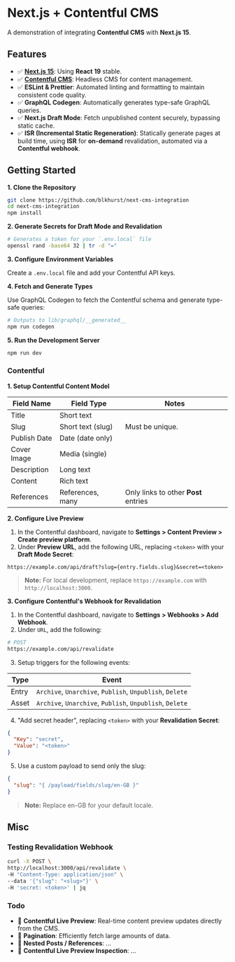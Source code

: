 # Next.js + Contentful CMS

A demonstration of integrating **Contentful CMS** with **Next.js 15**.

## Features

- ✅ [**Next.js 15**](https://nextjs.org/): Using **React 19** stable.
- ✅ [**Contentful CMS**](https://www.contentful.com/): Headless CMS for content management.
- ✅ **ESLint & Prettier**: Automated linting and formatting to maintain consistent code quality.
- ✅ **GraphQL Codegen**: Automatically generates type-safe GraphQL queries.
- ✅ **Next.js Draft Mode**: Fetch unpublished content securely, bypassing static cache.
- ✅ **ISR (Incremental Static Regeneration)**: Statically generate pages at build time, using **ISR** for **on-demand** revalidation, automated via a **Contentful webhook**.

## Getting Started

**1. Clone the Repository**

```bash
git clone https://github.com/blkhurst/next-cms-integration
cd next-cms-integration
npm install
```

**2. Generate Secrets for Draft Mode and Revalidation**

```bash
# Generates a token for your `.env.local` file
openssl rand -base64 32 | tr -d "="
```

**3. Configure Environment Variables**

Create a `.env.local` file and add your Contentful API keys.

**4. Fetch and Generate Types**

Use GraphQL Codegen to fetch the Contentful schema and generate type-safe queries:

```bash
# Outputs to lib/graphql/__generated__
npm run codegen
```

**5. Run the Development Server**

```bash
npm run dev
```

### Contentful

**1. Setup Contentful Content Model**

| Field Name   | Field Type        | Notes                                |
| ------------ | ----------------- | ------------------------------------ |
| Title        | Short text        |                                      |
| Slug         | Short text (slug) | Must be unique.                      |
| Publish Date | Date (date only)  |                                      |
| Cover Image  | Media (single)    |                                      |
| Description  | Long text         |                                      |
| Content      | Rich text         |                                      |
| References   | References, many  | Only links to other **Post** entries |

**2. Configure Live Preview**

1. In the Contentful dashboard, navigate to **Settings > Content Preview > Create preview platform**.
2. Under **Preview URL**, add the following URL, replacing `<token>` with your **Draft Mode Secret**:

```
https://example.com/api/draft?slug={entry.fields.slug}&secret=<token>
```

> **Note:** For local development, replace `https://example.com` with `http://localhost:3000`.

**3. Configure Contentful's Webhook for Revalidation**

1. In the Contentful dashboard, navigate to **Settings > Webhooks > Add Webhook**.
2. Under `URL`, add the following:

```bash
# POST
https://example.com/api/revalidate
```

3. Setup triggers for the following events:

| Type  | Event                                                    |
| ----- | -------------------------------------------------------- |
| Entry | `Archive`, `Unarchive`, `Publish`, `Unpublish`, `Delete` |
| Asset | `Archive`, `Unarchive`, `Publish`, `Unpublish`, `Delete` |

4. "Add secret header", replacing `<token>` with your **Revalidation Secret**:

```json
{
  "Key": "secret",
  "Value": "<token>"
}
```

5. Use a custom payload to send only the slug:

```json
{
  "slug": "{ /payload/fields/slug/en-GB }"
}
```

> **Note:** Replace en-GB for your default locale.

## Misc

### Testing Revalidation Webhook

```bash
curl -X POST \
http://localhost:3000/api/revalidate \
-H "Content-Type: application/json" \
--data '{"slug": "<slug>"}' \
-H 'secret: <token>' | jq
```

### Todo

- 🚧 **Contentful Live Preview**: Real-time content preview updates directly from the CMS.
- 🚧 **Pagination**: Efficiently fetch large amounts of data.
- 🚧 **Nested Posts / References**: ...
- 🚧 **Contentful Live Preview Inspection**: ...
